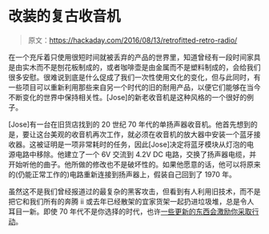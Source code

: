 # 改装的复古收音机

> 原文：<https://hackaday.com/2016/08/13/retrofitted-retro-radio/>

在一个充斥着只使用很短时间就被丢弃的产品的世界里，知道曾经有一段时间家具是由实木而不是刨花板制成的，或者咖啡壶是由金属而不是塑料制成的，会给我们很多安慰。很难说到底是什么促成了我们一次性使用文化的变化，但与此同时，有一些项目可以重新利用那些来自另一个时代的旧的耐用产品，以便它们能够在当今不断变化的世界中保持相关性。[Jose]的新老收音机是这种风格的一个很好的例子。

[Jose]有一台在旧货店找到的 20 世纪 70 年代的单扬声器收音机。他首先想到的是，要让这台美观的收音机再次工作，就必须在收音机的放大器中安装一个蓝牙接收器。这被证明是一项非常耗时的任务，因此[Jose]决定将蓝牙模块从灯泡的电源电路中移除。他建立了一个 6V 交流到 4.2V DC 电路，交换了扬声器电缆，并开始听他的曲子。他所做的修改也不是破坏性的。如果他愿意的话，他可以将原来的(仍能正常工作的)电路重新连接到扬声器上，假装自己回到了 1970 年。

虽然这不是我们曾经报道过的最复杂的黑客攻击，但看到有人利用旧技术，而不是把它和我们所有的奔腾 ii 或去年已经散架的宜家货架一起扔进垃圾堆，总是令人耳目一新。即使 70 年代不是你选择的时代，也许[一些更新的东西会激励你采取行动](http://hackaday.com/2014/11/20/bluetooth-boombox-for-that-80s-nostalgia/)。